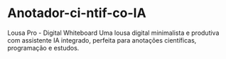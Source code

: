 # Anotador-ci-ntif-co-IA
Lousa Pro - Digital Whiteboard Uma lousa digital minimalista e produtiva com assistente IA integrado, perfeita para anotações científicas, programação e estudos.
